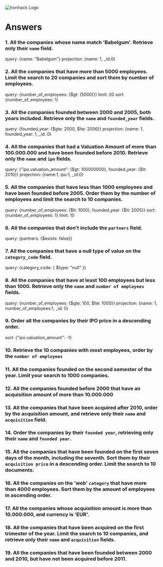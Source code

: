 ![Ironhack Logo](https://i.imgur.com/1QgrNNw.png)

# Answers

### 1. All the companies whose name match 'Babelgum'. Retrieve only their `name` field.

query: {name: "Babelgum"}
projection: {name: 1, _id:0}


### 2. All the companies that have more than 5000 employees. Limit the search to 20 companies and sort them by **number of employees**.

query: {number_of_employees: {$gt: (5000)}}
limit: 20
sort: {number_of_employees: 1}


### 3. All the companies founded between 2000 and 2005, both years included. Retrieve only the `name` and `founded_year` fields.
query: {founded_year: {$gte: 2000, $lte: 2006}}
projection: {name: 1, founded_year: 1, _id: 0}

### 4. All the companies that had a Valuation Amount of more than 100.000.000 and have been founded before 2010. Retrieve only the `name` and `ipo` fields.

query: {"ipo.valuation_amount": {$gt: 100000000}, founded_year: {$lt: 2010}}
projection: {name:1, ipo:1, _id:0}

### 5. All the companies that have less than 1000 employees and have been founded before 2005. Order them by the number of employees and limit the search to 10 companies.

query: {number_of_employees: {$lt: 1000}, founded_year: {$lt: 2005}}
sort: {number_of_employees: 1}
limit: 10

### 6. All the companies that don't include the `partners` field.

query: {partners: {$exists: false}}

### 7. All the companies that have a null type of value on the `category_code` field.

query: {category_code: { $type: "null" }}

### 8. All the companies that have at least 100 employees but less than 1000. Retrieve only the `name` and `number of employees` fields.

query: {number_of_employees: {$gte: 100, $lte: 1000}}
projection: {name: 1, number_of_employees:1, _id: 0}

### 9. Order all the companies by their IPO price in a descending order.

sort: {"ipo.valuation_amount": -1} 

### 10. Retrieve the 10 companies with most employees, order by the `number of employees`

<!-- Your Code Goes Here -->

### 11. All the companies founded on the second semester of the year. Limit your search to 1000 companies.

<!-- Your Code Goes Here -->

### 12. All the companies founded before 2000 that have an acquisition amount of more than 10.000.000

<!-- Your Code Goes Here -->

### 13. All the companies that have been acquired after 2010, order by the acquisition amount, and retrieve only their `name` and `acquisition` field.

<!-- Your Code Goes Here -->

### 14. Order the companies by their `founded year`, retrieving only their `name` and `founded year`.

<!-- Your Code Goes Here -->

### 15. All the companies that have been founded on the first seven days of the month, including the seventh. Sort them by their `acquisition price` in a descending order. Limit the search to 10 documents.

<!-- Your Code Goes Here -->

### 16. All the companies on the 'web' `category` that have more than 4000 employees. Sort them by the amount of employees in ascending order.

<!-- Your Code Goes Here -->

### 17. All the companies whose acquisition amount is more than 10.000.000, and currency is 'EUR'.

<!-- Your Code Goes Here -->

### 18. All the companies that have been acquired on the first trimester of the year. Limit the search to 10 companies, and retrieve only their `name` and `acquisition` fields.

<!-- Your Code Goes Here -->

### 19. All the companies that have been founded between 2000 and 2010, but have not been acquired before 2011.

<!-- Your Code Goes Here -->
